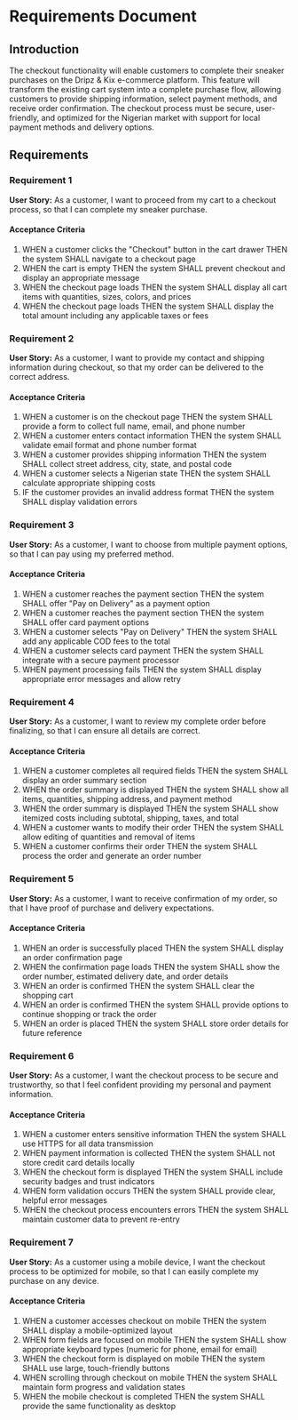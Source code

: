 # Requirements Document

## Introduction

The checkout functionality will enable customers to complete their sneaker purchases on the Dripz & Kix e-commerce platform. This feature will transform the existing cart system into a complete purchase flow, allowing customers to provide shipping information, select payment methods, and receive order confirmation. The checkout process must be secure, user-friendly, and optimized for the Nigerian market with support for local payment methods and delivery options.

## Requirements

### Requirement 1

**User Story:** As a customer, I want to proceed from my cart to a checkout process, so that I can complete my sneaker purchase.

#### Acceptance Criteria

1. WHEN a customer clicks the "Checkout" button in the cart drawer THEN the system SHALL navigate to a checkout page
2. WHEN the cart is empty THEN the system SHALL prevent checkout and display an appropriate message
3. WHEN the checkout page loads THEN the system SHALL display all cart items with quantities, sizes, colors, and prices
4. WHEN the checkout page loads THEN the system SHALL display the total amount including any applicable taxes or fees

### Requirement 2

**User Story:** As a customer, I want to provide my contact and shipping information during checkout, so that my order can be delivered to the correct address.

#### Acceptance Criteria

1. WHEN a customer is on the checkout page THEN the system SHALL provide a form to collect full name, email, and phone number
2. WHEN a customer enters contact information THEN the system SHALL validate email format and phone number format
3. WHEN a customer provides shipping information THEN the system SHALL collect street address, city, state, and postal code
4. WHEN a customer selects a Nigerian state THEN the system SHALL calculate appropriate shipping costs
5. IF the customer provides an invalid address format THEN the system SHALL display validation errors

### Requirement 3

**User Story:** As a customer, I want to choose from multiple payment options, so that I can pay using my preferred method.

#### Acceptance Criteria

1. WHEN a customer reaches the payment section THEN the system SHALL offer "Pay on Delivery" as a payment option
2. WHEN a customer reaches the payment section THEN the system SHALL offer card payment options
3. WHEN a customer selects "Pay on Delivery" THEN the system SHALL add any applicable COD fees to the total
4. WHEN a customer selects card payment THEN the system SHALL integrate with a secure payment processor
5. WHEN payment processing fails THEN the system SHALL display appropriate error messages and allow retry

### Requirement 4

**User Story:** As a customer, I want to review my complete order before finalizing, so that I can ensure all details are correct.

#### Acceptance Criteria

1. WHEN a customer completes all required fields THEN the system SHALL display an order summary section
2. WHEN the order summary is displayed THEN the system SHALL show all items, quantities, shipping address, and payment method
3. WHEN the order summary is displayed THEN the system SHALL show itemized costs including subtotal, shipping, taxes, and total
4. WHEN a customer wants to modify their order THEN the system SHALL allow editing of quantities and removal of items
5. WHEN a customer confirms their order THEN the system SHALL process the order and generate an order number

### Requirement 5

**User Story:** As a customer, I want to receive confirmation of my order, so that I have proof of purchase and delivery expectations.

#### Acceptance Criteria

1. WHEN an order is successfully placed THEN the system SHALL display an order confirmation page
2. WHEN the confirmation page loads THEN the system SHALL show the order number, estimated delivery date, and order details
3. WHEN an order is confirmed THEN the system SHALL clear the shopping cart
4. WHEN an order is confirmed THEN the system SHALL provide options to continue shopping or track the order
5. WHEN an order is placed THEN the system SHALL store order details for future reference

### Requirement 6

**User Story:** As a customer, I want the checkout process to be secure and trustworthy, so that I feel confident providing my personal and payment information.

#### Acceptance Criteria

1. WHEN a customer enters sensitive information THEN the system SHALL use HTTPS for all data transmission
2. WHEN payment information is collected THEN the system SHALL not store credit card details locally
3. WHEN the checkout form is displayed THEN the system SHALL include security badges and trust indicators
4. WHEN form validation occurs THEN the system SHALL provide clear, helpful error messages
5. WHEN the checkout process encounters errors THEN the system SHALL maintain customer data to prevent re-entry

### Requirement 7

**User Story:** As a customer using a mobile device, I want the checkout process to be optimized for mobile, so that I can easily complete my purchase on any device.

#### Acceptance Criteria

1. WHEN a customer accesses checkout on mobile THEN the system SHALL display a mobile-optimized layout
2. WHEN form fields are focused on mobile THEN the system SHALL show appropriate keyboard types (numeric for phone, email for email)
3. WHEN the checkout form is displayed on mobile THEN the system SHALL use large, touch-friendly buttons
4. WHEN scrolling through checkout on mobile THEN the system SHALL maintain form progress and validation states
5. WHEN the mobile checkout is completed THEN the system SHALL provide the same functionality as desktop